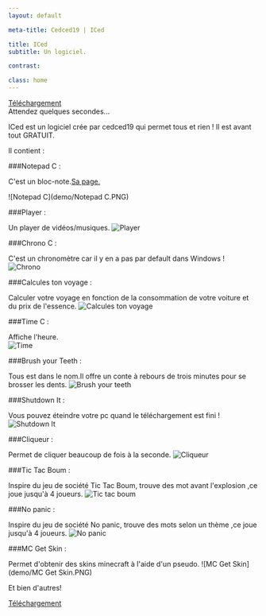 ```yaml
---
layout: default

meta-title: Cedced19 | ICed

title: ICed
subtitle: Un logiciel.

contrast:

class: home
---
```


[Téléchargement](https://github.com/cedced19/iced/blob/master/setup/iced-setup.exe?raw=true)  
Attendez quelques secondes...



ICed est un logiciel crée par cedced19 qui permet tous et rien !
Il est avant tout GRATUIT.

Il contient :

###Notepad C :

C'est un bloc-note.[Sa page.](http://cedced19.github.io/notepad/)

![Notepad C](demo/Notepad C.PNG)

###Player :

Un player de vidéos/musiques.
![Player](demo/Player.png)

###Chrono C :

C'est un chronomètre car il y en a pas par default dans Windows !
![Chrono](demo/Chrono.png)

###Calcules ton voyage :

Calculer votre voyage en fonction de la consommation de votre voiture et du prix de l'essence.
![Calcules ton voyage](demo/calcule.png)

###Time C :

Affiche l'heure.  
![Time](demo/Time.png)


###Brush your Teeth :

Tous est dans le nom.Il offre un conte à rebours de trois minutes pour se brosser les dents.
![Brush your teeth](demo/Brushyourteeth.png)

###Shutdown It :

Vous pouvez éteindre votre pc quand le téléchargement est fini !
![Shutdown It](demo/Shutdownit.png)

###Cliqueur :

Permet de cliquer beaucoup de fois à la seconde.
![Cliqueur](demo/Clic.png)

###Tic Tac Boum :

Inspire du jeu de société Tic Tac Boum, trouve des mot avant l'explosion ,ce joue jusqu'à 4 joueurs.
![Tic tac boum](demo/Tictacboum.png)

###No panic :

Inspire du jeu de société No panic, trouve des mots selon un thème ,ce joue jusqu'à 4 joueurs.
![No panic](demo/Nopanic.png)

###MC Get Skin :

Permet d'obtenir des skins minecraft à l'aide d'un pseudo.
![MC Get Skin](demo/MC Get Skin.PNG)

Et bien d'autres!


[Téléchargement](https://raw.githubusercontent.com/cedced19/iced/master/setup/iced-setup.exe)
